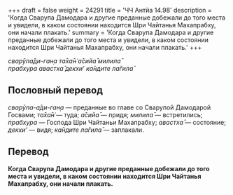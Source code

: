 +++
draft = false
weight = 24291
title = 'ЧЧ Антйа 14.98'
description = 'Когда Сварупа Дамодара и другие преданные добежали до того места и увидели, в каком состоянии находится Шри Чайтанья Махапрабху, они начали плакать.'
summary = 'Когда Сварупа Дамодара и другие преданные добежали до того места и увидели, в каком состоянии находится Шри Чайтанья Махапрабху, они начали плакать.'
+++

_сварӯпа̄ди-ган̣а та̄ха̄н̇ а̄сийа̄ милила̄  
прабхура авастха̄ декхи’ ка̄ндите ла̄гила̄_

## Пословный перевод

_сварӯпа_\-_а̄ди_\-_ган̣а_ — преданные во главе со Сварупой Дамодарой Госвами; _та̄ха̄н̇_ — туда; _а̄сийа̄_ — придя; _милила̄_ — встретились; _прабхура_ — Господа Шри Чайтаньи Махапрабху; _авастха̄_ — состояние; _декхи’_ — видя; _ка̄ндите_ _ла̄гила̄_ — заплакали.

## Перевод

**Когда Сварупа Дамодара и другие преданные добежали до того места и увидели, в каком состоянии находится Шри Чайтанья Махапрабху, они начали плакать.**
